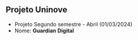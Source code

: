 ## Projeto Uninove 

 - Projeto Segundo semestre - Abril (01/03/2024)
 - Nome: <b>Guardian Digital<b>
